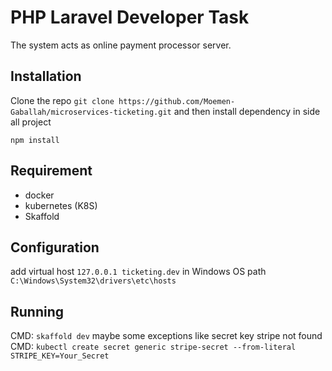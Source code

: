 # PHP Laravel Developer Task
The system acts as online payment processor server.


## Installation

Clone the repo `git clone https://github.com/Moemen-Gaballah/microservices-ticketing.git` and then install dependency in side all project

`npm install`

## Requirement
* docker
* kubernetes (K8S)
* Skaffold

## Configuration
add virtual host `127.0.0.1 ticketing.dev` 
in Windows OS path ` C:\Windows\System32\drivers\etc\hosts`

## Running
CMD: `skaffold dev`
maybe some exceptions like secret key stripe not found  
CMD: `kubectl create secret generic stripe-secret --from-literal STRIPE_KEY=Your_Secret`



